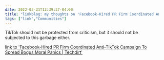 ```yaml
---
date: 2022-03-31T12:39:37-04:00
title: "linkblog: my thoughts on 'Facebook-Hired PR Firm Coordinated Anti-TikTok Campaign To Spread Bogus Moral Panics | Techdirt'"
tags: ["link","Communities"]
---
```

TikTok should not be protected from criticism, but it should not be subjected to this garbage either.
 
[link to 'Facebook-Hired PR Firm Coordinated Anti-TikTok Campaign To Spread Bogus Moral Panics | Techdirt'](https://www.techdirt.com/2022/03/31/facebook-hired-pr-firm-coordinated-anti-tiktok-campaign-to-spread-bogus-moral-panics/)
